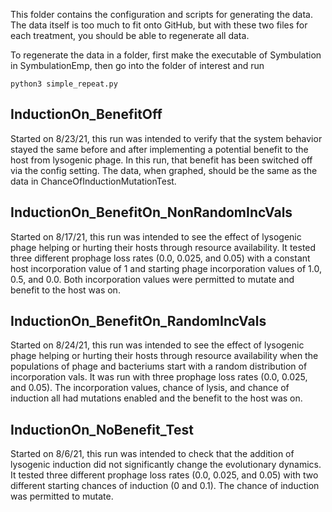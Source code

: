This folder contains the configuration and scripts for generating the data. The data itself is too much to fit onto GitHub, but with these two files for each treatment, you should be able to regenerate all data.

To regenerate the data in a folder, first make the executable of Symbulation in SymbulationEmp, then go into the folder of interest and run
```
python3 simple_repeat.py
```
## InductionOn_BenefitOff
Started on 8/23/21, this run was intended to verify that the system behavior stayed the same before and after implementing a potential benefit to the host from lysogenic phage. In this run, that benefit has been switched off via the config setting. The data, when graphed, should be the same as the data in ChanceOfInductionMutationTest.

## InductionOn_BenefitOn_NonRandomIncVals
Started on 8/17/21, this run was intended to see the effect of lysogenic phage helping or hurting their hosts through resource availability. It tested three different prophage loss rates (0.0, 0.025, and 0.05) with a constant host incorporation value of 1 and starting phage incorporation values of 1.0, 0.5, and 0.0. Both incorporation values were permitted to mutate and benefit to the host was on.

## InductionOn_BenefitOn_RandomIncVals
Started on 8/24/21, this run was intended to see the effect of lysogenic phage helping or hurting their hosts through resource availability when the populations of phage and bacteriums start with a random distribution of incorporation vals. It was run with three prophage loss rates (0.0, 0.025, and 0.05). The incorporation values, chance of lysis, and chance of induction all had mutations enabled and the benefit to the host was on.

## InductionOn_NoBenefit_Test
Started on 8/6/21, this run was intended to check that the addition of lysogenic induction did not significantly change the evolutionary dynamics. It tested three different prophage loss rates (0.0, 0.025, and 0.05) with two different starting chances of induction (0 and 0.1). The chance of induction was permitted to mutate.